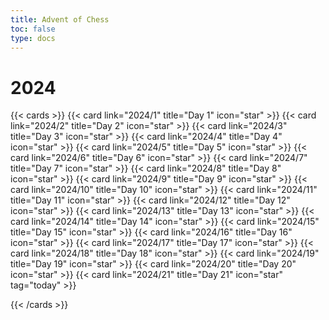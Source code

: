 ```yaml
---
title: Advent of Chess
toc: false
type: docs
---
```



# 2024
{{< cards >}}
{{< card link="2024/1" title="Day 1" icon="star" >}}
{{< card link="2024/2" title="Day 2" icon="star" >}}
{{< card link="2024/3" title="Day 3" icon="star" >}}
{{< card link="2024/4" title="Day 4" icon="star" >}}
{{< card link="2024/5" title="Day 5" icon="star" >}}
{{< card link="2024/6" title="Day 6" icon="star" >}}
{{< card link="2024/7" title="Day 7" icon="star" >}}
{{< card link="2024/8" title="Day 8" icon="star" >}}
{{< card link="2024/9" title="Day 9" icon="star" >}}
{{< card link="2024/10" title="Day 10" icon="star" >}}
{{< card link="2024/11" title="Day 11" icon="star" >}}
{{< card link="2024/12" title="Day 12" icon="star" >}}
{{< card link="2024/13" title="Day 13" icon="star" >}}
{{< card link="2024/14" title="Day 14" icon="star" >}}
{{< card link="2024/15" title="Day 15" icon="star" >}}
{{< card link="2024/16" title="Day 16" icon="star" >}}
{{< card link="2024/17" title="Day 17" icon="star" >}}
{{< card link="2024/18" title="Day 18" icon="star"   >}}
{{< card link="2024/19" title="Day 19" icon="star" >}}
{{< card link="2024/20" title="Day 20" icon="star"  >}}
{{< card link="2024/21" title="Day 21" icon="star" tag="today" >}}
<!--{{< card link="2024/22" title="Day 22" icon="star" >}}
{{< card link="2024/23" title="Day 23" icon="star" >}}
{{< card link="2024/24" title="Day 24" icon="star" >}} -->
{{< /cards >}} 
